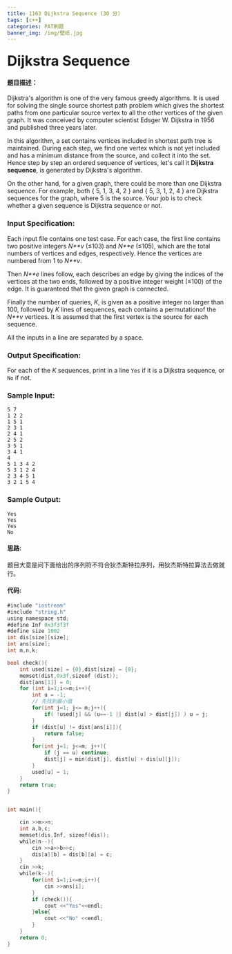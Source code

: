 ```yaml
---
title: 1163 Dijkstra Sequence (30 分)
tags: [c++]
categories: PAT刷题
banner_img: /img/壁纸.jpg
---
```


### <font size=6px>Dijkstra Sequence</font>

#### 题目描述：

Dijkstra's algorithm is one of the very famous greedy algorithms. It is used for solving the single source shortest path problem which gives the shortest paths from one particular source vertex to all the other vertices of the given graph. It was conceived by computer scientist Edsger W. Dijkstra in 1956 and published three years later.

In this algorithm, a set contains vertices included in shortest path tree is maintained. During each step, we find one vertex which is not yet included and has a minimum distance from the source, and collect it into the set. Hence step by step an ordered sequence of vertices, let's call it **Dijkstra sequence**, is generated by Dijkstra's algorithm.

On the other hand, for a given graph, there could be more than one Dijkstra sequence. For example, both { 5, 1, 3, 4, 2 } and { 5, 3, 1, 2, 4 } are Dijkstra sequences for the graph, where 5 is the source. Your job is to check whether a given sequence is Dijkstra sequence or not.

### Input Specification:

Each input file contains one test case. For each case, the first line contains two positive integers *N**v* (≤103) and *N**e* (≤105), which are the total numbers of vertices and edges, respectively. Hence the vertices are numbered from 1 to *N**v*.

Then *N**e* lines follow, each describes an edge by giving the indices of the vertices at the two ends, followed by a positive integer weight (≤100) of the edge. It is guaranteed that the given graph is connected.

Finally the number of queries, *K*, is given as a positive integer no larger than 100, followed by *K* lines of sequences, each contains a permutationof the *N**v* vertices. It is assumed that the first vertex is the source for each sequence.

All the inputs in a line are separated by a space.

### Output Specification:

For each of the *K* sequences, print in a line `Yes` if it is a Dijkstra sequence, or `No` if not.

### Sample Input:

```in
5 7
1 2 2
1 5 1
2 3 1
2 4 1
2 5 2
3 5 1
3 4 1
4
5 1 3 4 2
5 3 1 2 4
2 3 4 5 1
3 2 1 5 4
```

### Sample Output:

```out
Yes
Yes
Yes
No
```

#### 思路:

题目大意是问下面给出的序列符不符合狄杰斯特拉序列，用狄杰斯特拉算法去做就行。

#### 代码:

```go
#include "iostream"
#include "string.h"
using namespace std;
#define Inf 0x3f3f3f
#define size 1002
int dis[size][size];
int ans[size];
int m,n,k;

bool check(){
    int used[size] = {0},dist[size] = {0};
    memset(dist,0x3f,sizeof (dist));
    dist[ans[1]] = 0;
    for (int i=1;i<=m;i++){
        int u = -1;
        // 先找到最小值
        for(int j=1; j<= m;j++){
            if( !used[j] && (u==-1 || dist[u] > dist[j]) ) u = j;
        }
        if (dist[u] != dist[ans[i]]){
            return false;
        }
        for(int j=1; j<=m; j++){
            if (j == u) continue;
            dist[j] = min(dist[j], dist[u] + dis[u][j]);
        }
        used[u] = 1;
    }
    return true;
}


int main(){

    cin >>m>>n;
    int a,b,c;
    memset(dis,Inf, sizeof(dis));
    while(n--){
        cin >>a>>b>>c;
        dis[a][b] = dis[b][a] = c;
    }
    cin >>k;
    while(k--){
        for(int i=1;i<=m;i++){
            cin >>ans[i];
        }
        if (check()){
            cout <<"Yes"<<endl;
        }else{
            cout <<"No" <<endl;
        }
    }
    return 0;
}
```

